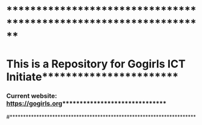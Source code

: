 # ******************************************************************
# This is a Repository for Gogirls ICT Initiate***********************
### Current website: https://gogirls.org******************************
#**********************************************************************